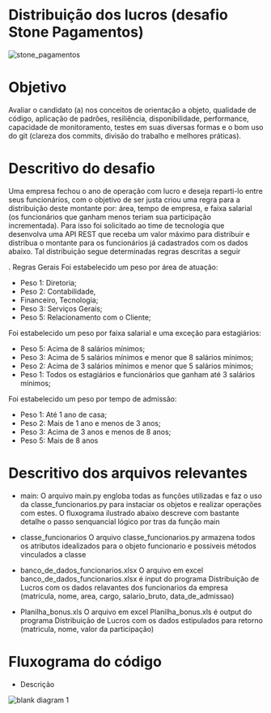 # Distribuição dos lucros (desafio Stone Pagamentos)

![stone_pagamentos](https://user-images.githubusercontent.com/11545292/51984146-c2daa180-2481-11e9-8dd4-6317ee169e30.png)

# Objetivo

Avaliar o candidato (a) nos conceitos de orientação a objeto, qualidade de código, aplicação de padrões, resiliência, disponibilidade, performance, capacidade de monitoramento, testes em suas diversas formas e o bom uso do git (clareza dos commits, divisão do trabalho e melhores práticas).

# Descritivo do desafio

Uma empresa fechou o ano de operação com lucro e deseja reparti-lo entre seus funcionários, com o objetivo de ser justa criou uma regra para a distribuição deste montante por: área, tempo de empresa, e faixa salarial (os funcionários que ganham menos teriam sua participação incrementada). Para isso foi solicitado ao time de tecnologia que desenvolva uma API REST que receba um valor máximo para distribuir e distribua o montante para os funcionários já cadastrados com os dados abaixo. Tal distribuição segue determinadas regras descritas a seguir

. Regras Gerais Foi estabelecido um peso por área de atuação: 

- Peso 1: Diretoria; 
- Peso 2: Contabilidade, 
- Financeiro, Tecnologia; 
- Peso 3: Serviços Gerais; 
- Peso 5: Relacionamento com o Cliente; 

Foi estabelecido um peso por faixa salarial e uma exceção para estagiários: 

- Peso 5: Acima de 8 salários mínimos; 
- Peso 3: Acima de 5 salários mínimos e menor que 8 salários mínimos; 
- Peso 2: Acima de 3 salários mínimos e menor que 5 salários mínimos; 
- Peso 1: Todos os estagiários e funcionários que ganham até 3 salários mínimos; 

Foi estabelecido um peso por tempo de admissão: 

- Peso 1: Até 1 ano de casa; 
- Peso 2: Mais de 1 ano e menos de 3 anos; 
- Peso 3: Acima de 3 anos e menos de 8 anos; 
- Peso 5: Mais de 8 anos

# Descritivo dos arquivos relevantes

- main:
O arquivo main.py engloba todas as funções utilizadas e faz o uso da classe_funcionarios.py para instaciar os objetos e realizar operações com estes. O fluxograma ilustrado abaixo descreve com bastante detalhe o passo senquancial lógico por tras da função main

- classe_funcionarios
O arquivo classe_funcionarios.py armazena todos os atributos idealizados para o objeto funcionario e possiveis métodos vinculados a classe

- banco_de_dados_funcionarios.xlsx
O arquivo em excel banco_de_dados_funcionarios.xlsx é input do programa Distribuição de Lucros com os dados relavantes dos funcionarios da empresa (matricula, nome, area, cargo, salario_bruto, data_de_admissao)

- Planilha_bonus.xls
O arquivo em excel Planilha_bonus.xls é output do programa Distribuição de Lucros com os dados estipulados para retorno (matricula, nome, valor da participação) 

# Fluxograma do código

- Descrição


![blank diagram 1](https://user-images.githubusercontent.com/11545292/52016818-bdef0f80-24cc-11e9-944d-34d19d184ebf.png)

